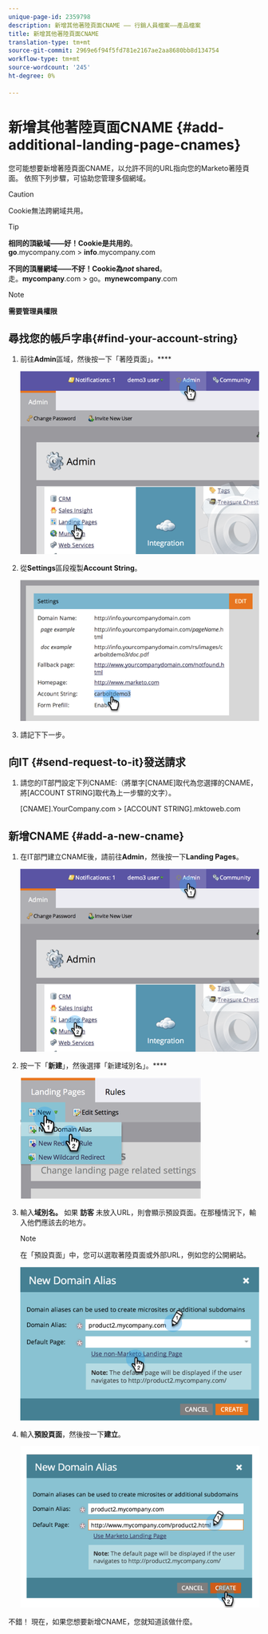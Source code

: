 ```yaml
---
unique-page-id: 2359798
description: 新增其他著陸頁面CNAME —— 行銷人員檔案——產品檔案
title: 新增其他著陸頁面CNAME
translation-type: tm+mt
source-git-commit: 2969e6f94f5fd781e2167ae2aa8680bb8d134754
workflow-type: tm+mt
source-wordcount: '245'
ht-degree: 0%

---
```



# 新增其他著陸頁面CNAME {#add-additional-landing-page-cnames}

您可能想要新增著陸頁面CNAME，以允許不同的URL指向您的Marketo著陸頁面。 依照下列步驟，可協助您管理多個網域。

>[!CAUTION]
>
>Cookie無法跨網域共用。

>[!TIP]
>
>**相同的頂級域——好！Cookie是共用的**。<br/> **go**.mycompany.com >  **info**.mycompany.com
>
>**不同的頂層網域——不好！Cookie為&#x200B;_not_ shared**。<br/> 走。**mycompany**.com > go。**mynewcompany**.com

>[!NOTE]
>
>**需要管理員權限**

## 尋找您的帳戶字串{#find-your-account-string}

1. 前往&#x200B;**Admin**&#x200B;區域，然後按一下「著陸頁面」。****

   ![](assets/image2014-9-16-15-3a19-3a54.png)

1. 從&#x200B;**Settings**&#x200B;區段複製&#x200B;**Account String**。

   ![](assets/image2014-9-16-15-3a20-3a2.png)

1. 請記下下一步。

## 向IT {#send-request-to-it}發送請求

1. 請您的IT部門設定下列CNAME:（將單字[CNAME]取代為您選擇的CNAME，將[ACCOUNT STRING]取代為上一步驟的文字）。

   [CNAME].YourCompany.com >  [ACCOUNT STRING].mktoweb.com

## 新增CNAME {#add-a-new-cname}

1. 在IT部門建立CNAME後，請前往&#x200B;**Admin**，然後按一下&#x200B;**Landing Pages**。

   ![](assets/image2014-9-16-15-3a20-3a20.png)

1. 按一下「**新建**」，然後選擇「新建域別名」。****

   ![](assets/image2014-9-16-15-3a20-3a28.png)

1. 輸入&#x200B;**域別名。** 如果 **訪客** 未放入URL，則會顯示預設頁面。在那種情況下，輸入他們應該去的地方。

   >[!NOTE]
   >
   >在「預設頁面」中，您可以選取著陸頁面或外部URL，例如您的公開網站。

   ![](assets/image2014-9-16-15-3a20-3a36.png)

1. 輸入&#x200B;**預設頁面**，然後按一下&#x200B;**建立**。

   ![](assets/image2014-9-16-15-3a20-3a43.png)

不錯！ 現在，如果您想要新增CNAME，您就知道該做什麼。
